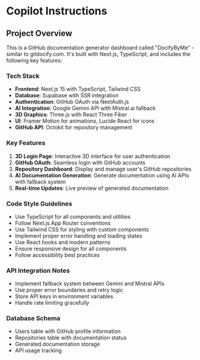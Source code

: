 # Copilot Instructions

<!-- Use this file to provide workspace-specific custom instructions to Copilot. For more details, visit https://code.visualstudio.com/docs/copilot/copilot-customization#_use-a-githubcopilotinstructionsmd-file -->

## Project Overview
This is a GitHub documentation generator dashboard called "DocifyByMe" - similar to gitdocify.com. It's built with Next.js, TypeScript, and includes the following key features:

### Tech Stack
- **Frontend**: Next.js 15 with TypeScript, Tailwind CSS
- **Database**: Supabase with SSR integration
- **Authentication**: GitHub OAuth via NextAuth.js
- **AI Integration**: Google Gemini API with Mistral.ai fallback
- **3D Graphics**: Three.js with React Three Fiber
- **UI**: Framer Motion for animations, Lucide React for icons
- **GitHub API**: Octokit for repository management

### Key Features
1. **3D Login Page**: Interactive 3D interface for user authentication
2. **GitHub OAuth**: Seamless login with GitHub accounts
3. **Repository Dashboard**: Display and manage user's GitHub repositories
4. **AI Documentation Generation**: Generate documentation using AI APIs with fallback system
5. **Real-time Updates**: Live preview of generated documentation

### Code Style Guidelines
- Use TypeScript for all components and utilities
- Follow Next.js App Router conventions
- Use Tailwind CSS for styling with custom components
- Implement proper error handling and loading states
- Use React hooks and modern patterns
- Ensure responsive design for all components
- Follow accessibility best practices

### API Integration Notes
- Implement fallback system between Gemini and Mistral APIs
- Use proper error boundaries and retry logic
- Store API keys in environment variables
- Handle rate limiting gracefully

### Database Schema
- Users table with GitHub profile information
- Repositories table with documentation status
- Generated documentation storage
- API usage tracking
